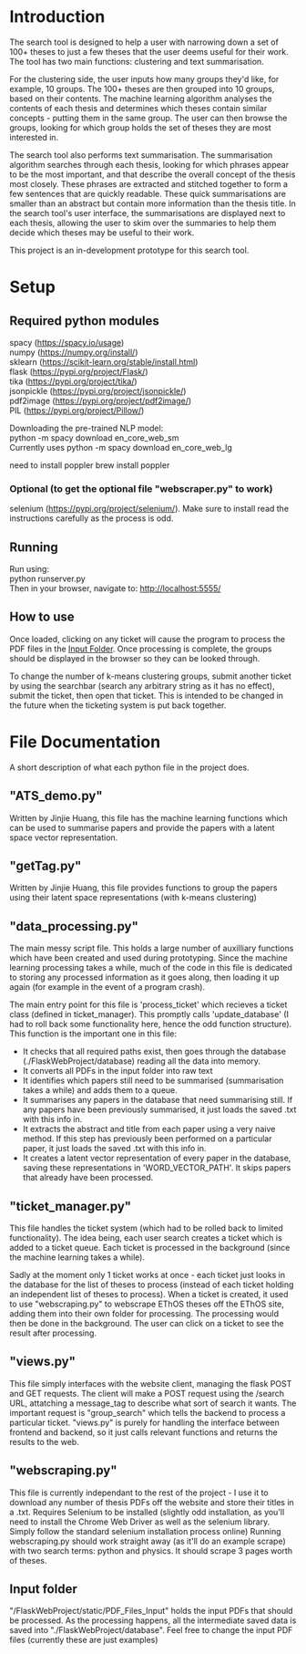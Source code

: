# Introduction

The search tool is designed to help a user with narrowing down a set of 100+ theses to just a few theses that the user deems useful for their work.
The tool has two main functions: clustering and text summarisation.

For the clustering side, the user inputs how many groups they'd like, for example, 10 groups. The 100+ theses are then grouped into 10 groups, based on their contents. The machine learning algorithm analyses the contents of each thesis and determines which theses contain similar concepts - putting them in the same group.
The user can then browse the groups, looking for which group holds the set of theses they are most interested in.

The search tool also performs text summarisation. The summarisation algorithm searches through each thesis, looking for which phrases appear to be the most important, and that describe the overall concept of the thesis most closely. These phrases are extracted and stitched together to form a few sentences that are quickly readable.
These quick summarisations are smaller than an abstract but contain more information than the thesis title. In the search tool's user interface, the summarisations are displayed next to each thesis, allowing the user to skim over the summaries to help them decide which theses may be useful to their work.

This project is an in-development prototype for this search tool.

# Setup

## Required python modules

spacy (<https://spacy.io/usage>)  
numpy (<https://numpy.org/install/>)  
sklearn (<https://scikit-learn.org/stable/install.html>)  
flask (<https://pypi.org/project/Flask/>)  
tika (<https://pypi.org/project/tika/>)  
jsonpickle (<https://pypi.org/project/jsonpickle/>)  
pdf2image (<https://pypi.org/project/pdf2image/>)  
PIL (<https://pypi.org/project/Pillow/>)  

Downloading the pre-trained NLP model:  
python -m spacy download en_core_web_sm  
Currently uses 
python -m spacy download en_core_web_lg

need to install poppler
brew install poppler
### Optional (to get the optional file "webscraper.py" to work)

selenium (<https://pypi.org/project/selenium/>). Make sure to install read the instructions carefully as the process is odd.

## Running

Run using:  
python runserver.py  
Then in your browser, navigate to: <http://localhost:5555/>

## How to use
Once loaded, clicking on any ticket will cause the program to process the PDF files in the [Input Folder](#Input-folder). Once processing is complete, the groups should be displayed in the browser so they can be looked through.

To change the number of k-means clustering groups, submit another ticket by using the searchbar (search any arbitrary string as it has no effect), submit the ticket, then open that ticket. This is intended to be changed in the future when the ticketing system is put back together.

# File Documentation

A short description of what each python file in the project does.

## "ATS_demo.py"

Written by Jinjie Huang, this file has the machine learning functions which can be used to summarise papers and provide the papers with a latent space vector representation.

## "getTag.py"

Written by Jinjie Huang, this file provides functions to group the papers using their latent space representations (with k-means clustering)

## "data_processing.py"

The main messy script file. This holds a large number of auxilliary functions which have been created and used during prototyping.
Since the machine learning processing takes a while, much of the code in this file is dedicated to storing any processed information as it goes along, then loading it up again (for example in
the event of a program crash).

The main entry point for this file is 'process_ticket' which recieves a ticket class (defined in ticket_manager). This promptly calls 'update_database' (I had to roll back some functionality
here, hence the odd function structure). This function is the important one in this file:

- It checks that all required paths exist, then goes through the database (./FlaskWebProject/database) reading all the data into memory.
- It converts all PDFs in the input folder into raw text
- It identifies which papers still need to be summarised (summarisation takes a while) and adds them to a queue.
- It summarises any papers in the database that need summarising still. If any papers have been previously summarised, it just loads the saved .txt with this info in.
- It extracts the abstract and title from each paper using a very naive method. If this step has previously been performed on a particular paper, it just loads the saved .txt with this info in.
- It creates a latent vector representation of every paper in the database, saving these representations in 'WORD_VECTOR_PATH'. It skips papers that already have been processed.

## "ticket_manager.py"

This file handles the ticket system (which had to be rolled back to limited functionality).
The idea being, each user search creates a ticket which is added to a ticket queue. Each ticket is processed in the background (since the machine learning takes a while).

Sadly at the moment only 1 ticket works at once - each ticket just looks in the database for the list of theses to process (instead of each ticket holding an independent list of theses to process).
When a ticket is created, it used to use "webscraping.py" to webscrape EThOS theses off the EThOS site, adding them into their own folder for processing. The processing would then be done in the background. The user can click on a ticket to see the result after processing.

## "views.py"

This file simply interfaces with the website client, managing the flask POST and GET requests.
The client will make a POST request using the /search URL, attatching a message_tag to describe what sort of search it wants.
The important request is "group_search" which tells the backend to process a particular ticket.
"views.py" is purely for handling the interface between frontend and backend, so it just calls relevant functions and returns the results to the web.

## "webscraping.py"

This file is currently independant to the rest of the project - I use it to download any number of thesis PDFs off the website and store their titles in a .txt.
Requires Selenium to be installed (slightly odd installation, as you'll need to install the Chrome Web Driver as well as the selenium library. Simply follow the standard selenium installation process online)
Running webscraping.py should work straight away (as it'll do an example scrape) with two search terms: python and physics. It should scrape 3 pages worth of theses.

## Input folder

"/FlaskWebProject/static/PDF_Files_Input" holds the input PDFs that should be processed. As the processing happens, all the intermediate saved data is saved into "./FlaskWebProject/database".
Feel free to change the input PDF files (currently these are just examples)
